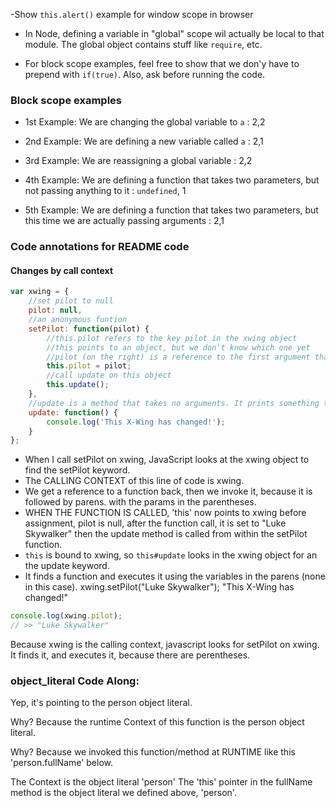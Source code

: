 
-Show `this.alert()` example for window scope in browser

- In Node, defining a variable in "global" scope wil actually be local to that module. The global object contains stuff like `require`, etc.

- For block scope examples, feel free to show that we don'y have to prepend with `if(true)`. Also, ask before running the code.

### Block scope examples
- 1st Example: We are changing the global variable to `a` : 2,2


- 2nd Example: We are defining a new variable called `a` : 2,1


- 3rd Example: We are reassigning a global variable : 2,2


- 4th Example: We are defining a function that takes two parameters, but not passing anything to it : `undefined`, 1


- 5th Example: We are defining a function that takes two parameters, but this time we are actually passing arguments : 2,1

### Code annotations for README code
#### Changes by call context
```js
var xwing = {
    //set pilot to null
    pilot: null,
    //an anonymous funtion
    setPilot: function(pilot) {
        //this.pilot refers to the key pilot in the xwing object
        //this points to an object, but we don't know which one yet
        //pilot (on the right) is a reference to the first argument that is being passed to (anonymous) function that is //assigned to the setPilot property
        this.pilot = pilot;
        //call update on this object
        this.update();
    },
    //update is a method that takes no arguments. It prints something to the console.
    update: function() {
        console.log('This X-Wing has changed!');
    }
};
```

* When I call setPilot on xwing, JavaScript looks at the xwing object to find the setPilot keyword.
* The CALLING CONTEXT of this line of code is xwing.
* We get a reference to a function back, then we invoke it, because it is followed by parens. with the params in the parentheses.
* WHEN THE FUNCTION IS CALLED, 'this' now points to xwing before assignment, pilot is null, after the function call, it is set to "Luke Skywalker" then the update method is called from within the setPilot function.
* `this` is bound to xwing, so `this#update` looks in the xwing object for an the update keyword.
* It finds a function and executes it using the variables in the parens (none in this case).
xwing.setPilot("Luke Skywalker");
"This X-Wing has changed!"

```js
console.log(xwing.pilot);
// >> "Luke Skywalker"
```

Because xwing is the calling context, javascript looks for setPilot on xwing. It finds it, and executes it, because there are perentheses.



### object_literal Code Along:
Yep, it's pointing to the person object literal.

Why? Because the runtime Context of this function is
the person object literal.

Why? Because we invoked this function/method at RUNTIME like this 'person.fullName' below.

The Context is the object literal 'person'
The 'this' pointer in the fullName method is the object literal we defined above, 'person'.
